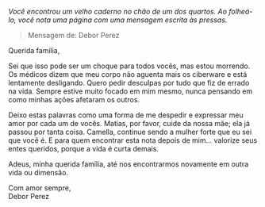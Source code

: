 _Você encontrou um velho caderno no chão de um dos quartos. Ao folheá-lo, você nota uma página com uma mensagem escrita às pressas._

> Mensagem de: Debor Perez

Querida família,

Sei que isso pode ser um choque para todos vocês, mas estou morrendo. Os médicos dizem que meu corpo não aguenta mais os ciberware e está lentamente desligando. Quero pedir desculpas por tudo que fiz de errado na vida. Sempre estive muito focado em mim mesmo, nunca pensando em como minhas ações afetaram os outros.

Deixo estas palavras como uma forma de me despedir e expressar meu amor por cada um de vocês. Matias, por favor, cuide da nossa mãe; ela já passou por tanta coisa. Camella, continue sendo a mulher forte que eu sei que você é. E para quem encontrar esta nota depois de mim... valorize seus entes queridos, porque a vida é curta demais.

Adeus, minha querida família, até nos encontrarmos novamente em outra vida ou dimensão.

Com amor sempre,  
Debor Perez
